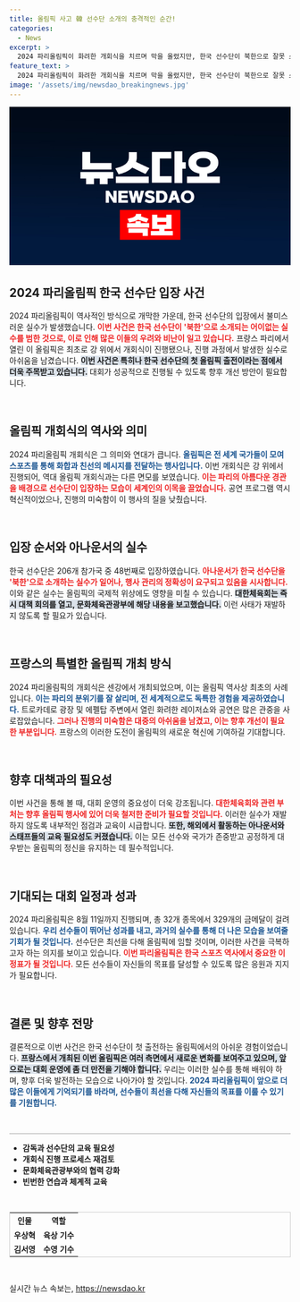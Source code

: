```yaml
---
title: 올림픽 사고 韓 선수단 소개의 충격적인 순간!
categories:
  - News
excerpt: >
  2024 파리올림픽이 화려한 개회식을 치르며 막을 올렸지만, 한국 선수단이 북한으로 잘못 소개되는 황당한 사고가 발생했다. 차별화된 야외 진행으로 눈길을 끈 이번 올림픽, 뒷맛 씁쓸한 첫 출발!
feature_text: >
  2024 파리올림픽이 화려한 개회식을 치르며 막을 올렸지만, 한국 선수단이 북한으로 잘못 소개되는 황당한 사고가 발생했다. 차별화된 야외 진행으로 눈길을 끈 이번 올림픽, 뒷맛 씁쓸한 첫 출발!
image: '/assets/img/newsdao_breakingnews.jpg'
---
```


<p><img src="/assets/img/newsdao_breakingnews.jpg" alt="firstkoreanews 속보" /></p>

<h2 data-ke-size="size26">2024 파리올림픽 한국 선수단 입장 사건</h2>

<p data-ke-size="size16">2024 파리올림픽이 역사적인 방식으로 개막한 가운데, 한국 선수단의 입장에서 불미스러운 실수가 발생했습니다. <b><span style="color: #ee2323;">이번 사건은 한국 선수단이 '북한'으로 소개되는 어이없는 실수를 범한 것으로, 이로 인해 많은 이들의 우려와 비난이 일고 있습니다.</span></b> 프랑스 파리에서 열린 이 올림픽은 최초로 강 위에서 개회식이 진행됐으나, 진행 과정에서 발생한 실수로 아쉬움을 남겼습니다. <b><span style="background-color: #21538527;">이번 사건은 특히나 한국 선수단의 첫 올림픽 출전이라는 점에서 더욱 주목받고 있습니다.</span></b> 대회가 성공적으로 진행될 수 있도록 향후 개선 방안이 필요합니다.</p>

<p data-ke-size="size16">&nbsp;</p>

<h2 data-ke-size="size26">올림픽 개회식의 역사와 의미</h2>

<p data-ke-size="size16">2024 파리올림픽 개회식은 그 의미와 연대가 큽니다. <b><span style="color: #1a5490;">올림픽은 전 세계 국가들이 모여 스포츠를 통해 화합과 친선의 메시지를 전달하는 행사입니다.</span></b> 이번 개회식은 강 위에서 진행되어, 역대 올림픽 개회식과는 다른 면모를 보였습니다. <b><span style="color: #ee2323;">이는 파리의 아름다운 경관을 배경으로 선수단이 입장하는 모습이 세계인의 이목을 끌었습니다.</span></b> 공연 프로그램 역시 혁신적이었으나, 진행의 미숙함이 이 행사의 질을 낮췄습니다.</p>

<p data-ke-size="size16">&nbsp;</p>

<h2 data-ke-size="size26">입장 순서와 아나운서의 실수</h2>

<p data-ke-size="size16">한국 선수단은 206개 참가국 중 48번째로 입장하였습니다. <b><span style="color: #ee2323;">아나운서가 한국 선수단을 '북한'으로 소개하는 실수가 일어나, 행사 관리의 정확성이 요구되고 있음을 시사합니다.</span></b> 이와 같은 실수는 올림픽의 국제적 위상에도 영향을 미칠 수 있습니다. <b><span style="background-color: #21538527;">대한체육회는 즉시 대책 회의를 열고, 문화체육관광부에 해당 내용을 보고했습니다.</span></b> 이런 사태가 재발하지 않도록 할 필요가 있습니다.</p>

<p data-ke-size="size16">&nbsp;</p>

<h2 data-ke-size="size26">프랑스의 특별한 올림픽 개최 방식</h2>

<p data-ke-size="size16">2024 파리올림픽의 개회식은 센강에서 개최되었으며, 이는 올림픽 역사상 최초의 사례입니다. <b><span style="color: #1a5490;">이는 파리의 분위기를 잘 살리며, 전 세계적으로도 독특한 경험을 제공하였습니다.</span></b> 트로카데로 광장 및 에펠탑 주변에서 열린 화려한 레이저쇼와 공연은 많은 관중을 사로잡았습니다. <b><span style="color: #ee2323;">그러나 진행의 미숙함은 대중의 아쉬움을 남겼고, 이는 향후 개선이 필요한 부분입니다.</span></b> 프랑스의 이러한 도전이 올림픽의 새로운 혁신에 기여하길 기대합니다.</p>

<p data-ke-size="size16">&nbsp;</p>

<h2 data-ke-size="size26">향후 대책과의 필요성</h2>

<p data-ke-size="size16">이번 사건을 통해 볼 때, 대회 운영의 중요성이 더욱 강조됩니다. <b><span style="color: #ee2323;">대한체육회와 관련 부처는 향후 올림픽 행사에 있어 더욱 철저한 준비가 필요할 것입니다.</span></b> 이러한 실수가 재발하지 않도록 내부적인 점검과 교육이 시급합니다. <b><span style="background-color: #21538527;">또한, 해외에서 활동하는 아나운서와 스태프들의 교육 필요성도 커졌습니다.</span></b> 이는 모든 선수와 국가가 존중받고 공정하게 대우받는 올림픽의 정신을 유지하는 데 필수적입니다.</p>

<p data-ke-size="size16">&nbsp;</p>

<h2 data-ke-size="size26">기대되는 대회 일정과 성과</h2>

<p data-ke-size="size16">2024 파리올림픽은 8월 11일까지 진행되며, 총 32개 종목에서 329개의 금메달이 걸려 있습니다. <b><span style="color: #1a5490;">우리 선수들이 뛰어난 성과를 내고, 과거의 실수를 통해 더 나은 모습을 보여줄 기회가 될 것입니다.</span></b> 선수단은 최선을 다해 올림픽에 임할 것이며, 이러한 사건을 극복하고자 하는 의지를 보이고 있습니다. <b><span style="color: #ee2323;">이번 파리올림픽은 한국 스포츠 역사에서 중요한 이정표가 될 것입니다.</span></b> 모든 선수들이 자신들의 목표를 달성할 수 있도록 많은 응원과 지지가 필요합니다.</p>

<p data-ke-size="size16">&nbsp;</p>

<h2 data-ke-size="size26">결론 및 향후 전망</h2>

<p data-ke-size="size16">결론적으로 이번 사건은 한국 선수단이 첫 출전하는 올림픽에서의 아쉬운 경험이었습니다. <b><span style="background-color: #21538527;">프랑스에서 개최된 이번 올림픽은 여러 측면에서 새로운 변화를 보여주고 있으며, 앞으로는 대회 운영에 좀 더 만전을 기해야 합니다.</span></b> 우리는 이러한 실수를 통해 배워야 하며, 향후 더욱 발전하는 모습으로 나아가야 할 것입니다. <b><span style="color: #1a5490;">2024 파리올림픽이 앞으로 더 많은 이들에게 기억되기를 바라며, 선수들이 최선을 다해 자신들의 목표를 이룰 수 있기를 기원합니다.</span></b></p> 

<p data-ke-size="size16">&nbsp;</p>

<hr style="height: 2px; background-color: #ccc; border: none;" />

<ul>
<li><b>감독과 선수단의 교육 필요성</b></li>
<li><b>개회식 진행 프로세스 재검토</b></li>
<li><b>문화체육관광부와의 협력 강화</b></li>
<li><b>빈번한 연습과 체계적 교육</b></li>
</ul>

<p data-ke-size="size16">&nbsp;</p>

<table style="width: 100%; border: 1px solid #ccc;">
  <tr>
    <th style="text-align: center;">인물</th>
    <th style="text-align: center;">역할</th>
  </tr>
  <tr>
    <td style="text-align: center; height: 17px;"><b>우상혁</b></td>
    <td style="text-align: center; height: 17px;"><b>육상 기수</b></td>
  </tr>
  <tr>
    <td style="text-align: center; height: 17px;"><b>김서영</b></td>
    <td style="text-align: center; height: 17px;"><b>수영 기수</b></td>
  </tr>
</table>

<p data-ke-size="size16">&nbsp;</p>
실시간 뉴스 속보는, <a href="https://newsdao.kr" rel="dofollow">https://newsdao.kr</a>


